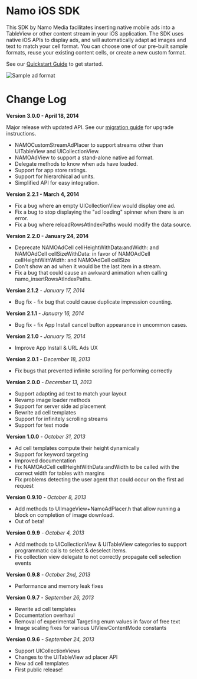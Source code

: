 Namo iOS SDK
=======

This SDK by Namo Media facilitates inserting native mobile ads into a TableView or other content stream in your iOS application. The SDK uses native iOS APIs to display ads, and will automatically adapt ad images and text to match your cell format. You can choose one of our pre-built sample formats, reuse your existing content cells, or create a new custom format.

See our [Quickstart Guide](http://docs.namomedia.com/quickstart) to get started.

![Sample ad format](http://docs.namomedia.com/images/ios-readme-image.png)

Change Log
========

**Version 3.0.0 - April 18, 2014**

Major release with updated API. See our 
[migration guide](http://localhost:4000/docs-staging/upgrade/) for upgrade instructions.

* NAMOCustomStreamAdPlacer to support streams other than UITableView and UICollectionView.
* NAMOAdView to support a stand-alone native ad format.
* Delegate methods to know when ads have loaded.
* Support for app store ratings.
* Support for hierarchical ad units.
* Simplified API for easy integration.

**Version 2.2.1 - March 4, 2014**
* Fix a bug where an empty UICollectionView would display one ad.
* Fix a bug to stop displaying the "ad loading" spinner when there is an error.
* Fix a bug where reloadRowsAtIndexPaths would modify the data source.

**Version 2.2.0 - January 24, 2014**
* Deprecate NAMOAdCell cellHeightWithData:andWidth: and NAMOAdCell cellSizeWithData: in favor of NAMOAdCell cellHeightWithWidth: and NAMOAdCell cellSize
* Don't show an ad when it would be the last item in a stream.
* Fix a bug that could cause an awkward animation when calling namo_insertRowsAtIndexPaths.

**Version 2.1.2** - *January 17, 2014*
* Bug fix - fix bug that could cause duplicate impression counting.

**Version 2.1.1** - *January 16, 2014*
* Bug fix - fix App Install cancel button appearance in uncommon cases.

**Version 2.1.0** - *January 15, 2014*
* Improve App Install & URL Ads UX

**Version 2.0.1** - *December 18, 2013*
* Fix bugs that prevented infinite scrolling for performing correctly

**Version 2.0.0** - *December 13, 2013*
* Support adapting ad text to match your layout
* Revamp image loader methods
* Support for server side ad placement
* Rewrite ad cell templates
* Support for infinitely scrolling streams 
* Support for test mode

**Version 1.0.0** - *October 31, 2013*
* Ad cell templates compute their height dynamically
* Support for keyword targeting
* Improved documentation
* Fix NAMOAdCell cellHeightWithData:andWidth to be called with the correct width for tables with margins
* Fix problems detecting the user agent that could occur on the first ad request

**Version 0.9.10** - *October 8, 2013*
* Add methods to UIImageView+NamoAdPlacer.h that allow running a block on completion of image download.
* Out of beta!

**Version 0.9.9** - *October 4, 2013*
* Add methods to UICollectionView & UITableView categories to support programmatic calls to select & deselect items.
* Fix collection view delegate to not correctly propagate cell selection events

**Version 0.9.8** - *October 2nd, 2013*
* Performance and memory leak fixes

**Version 0.9.7** - *September 26, 2013*
* Rewrite ad cell templates
* Documentation overhaul
* Removal of experimental Targeting enum values in favor of free text
* Image scaling fixes for various UIViewContentMode constants

**Version 0.9.6** - *September 24, 2013*
* Support UICollectionViews
* Changes to the UITableView ad placer API
* New ad cell templates
* First public release!
